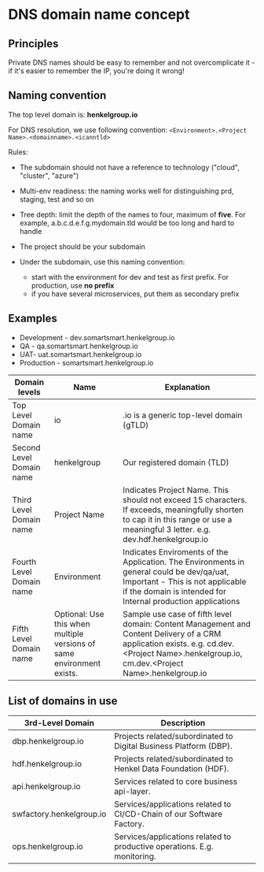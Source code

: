 # DNS domain name concept

## Principles

Private DNS names should be easy to remember and not overcomplicate it - if it's easier to remember the IP, you're doing it wrong!

## Naming convention

The top level domain is: **henkelgroup.io**

For DNS resolution, we use following convention: `<Environment>.<Project Name>.<domainname>.<icanntld>`

Rules:

- The subdomain should not have a reference to technology ("cloud", "cluster", "azure")
- Multi-env readiness: the naming works well for distinguishing prd, staging, test and so on
- Tree depth: limit the depth of the names to four, maximum of **five**. For example, a.b.c.d.e.f.g.mydomain.tld would be too long and hard to handle

- The project should be your subdomain
- Under the subdomain, use this naming convention:
  - start with the environment for dev and test as first prefix. For production, use **no prefix**
  - if you have several microservices, put them as secondary prefix

## Examples

- Development - dev.somartsmart.henkelgroup.io
- QA - qa.somartsmart.henkelgroup.io
- UAT- uat.somartsmart.henkelgroup.io
- Production - somartsmart.henkelgroup.io

| Domain levels | Name | Explanation |
|-|-|-|
| Top Level Domain name | io| .io is a generic top-level domain (gTLD) |
| Second Level Domain name | henkelgroup | Our registered domain (TLD)|
| Third Level Domain name | Project Name | Indicates Project Name. This should not exceed 15 characters. If exceeds, meaningfully shorten to cap it in this range or use a meaningful 3 letter. e.g. dev.hdf.henkelgroup.io |
| Fourth Level Domain name | Environment | Indicates Enviroments of the Application. The Environments in general could be dev/qa/uat, Important - This is not applicable if the domain is intended for Internal production applications |
|  Fifth Level Domain name | Optional: Use this when multiple versions of same environment exists. | Sample use case of fifth level domain: Content Management and Content Delivery of a CRM application exists. e.g. cd.dev.\<Project Name\>.henkelgroup.io, cm.dev.\<Project Name\>.henkelgroup.io |

## List of domains in use

|     3rd-Level Domain            |     Description                                                                   |
|---------------------------------|-----------------------------------------------------------------------------------|
|     dbp.henkelgroup.io          |     Projects related/subordinated to Digital Business Platform (DBP).           |
|     hdf.henkelgroup.io          |     Projects related/subordinated to Henkel Data   Foundation (HDF).              |
|     api.henkelgroup.io          |     Services related to core business api-layer.                                  |
|     swfactory.henkelgroup.io    |     Services/applications related to CI/CD-Chain of   our Software Factory.       |
|     ops.henkelgroup.io          |     Services/applications related to productive   operations. E.g. monitoring.    |